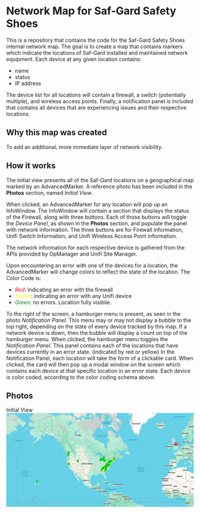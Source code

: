 # Network Map for Saf-Gard Safety Shoes
This is a repository that contains the code for the Saf-Gard Safety Shoes internal network map. The goal is to create a map that contains markers which indicate the locations of Saf-Gard installed and maintained network equipment. Each device at any given location contains:
- name
- status
- IP address 

The device list for all locations will contain a firewall, a switch (potentially multiple), and wireless access points. 
Finally, a notification panel is included that contains all devices that are experiencing issues and their respective locations.

## Why this map was created
To add an additional, more immediate layer of network visibility.

## How it works
The initial view presents all of the Saf-Gard locations on a geographical map marked by an AdvancedMarker. A reference photo has been included in the **Photos** section, named *Initial View*.

When clicked, an AdvancedMarker for any location will pop up an InfoWindow. The InfoWindow will contain a section that displays the status of the Firewall, along with three buttons. Each of those buttons will toggle the *Device Panel*, as shown in the **Photos** section, and populate the panel with network information. The three buttons are for Firewall information, Unifi Switch Information, and Unifi Wireless Access Point information. 

The network information for each respective device is gathered from the APIs provided by OpManager and Unifi Site Manager. 

Upon encountering an error with one of the devices for a location, the AdvancedMarker will change colors to reflect the state of the location. The Color Code is:
- <span style="color:red">*Red*</span>: indicating an error with the firewall
- <span style="color:yellow">*Yellow*</span>: indicating an error with any Unifi device
- <span style="color:green">*Green*</span>: no errors. Location fully visibile.


To the right of the screen, a hamburger menu is present, as seen in the photo *Notification Panel*. This menu may or may not display a bubble to the top right, depending on the state of every device tracked by this map. If a network device is down, then the bubble will display a count on top of the hamburger menu. When clicked, the hamburger menu toggles the *Notification Panel*. This panel contains each of the locations that have devices currently in an error state. (indicated by red or yellow) In the Notification Panel, each location will take the form of a clickable card. When clicked, the card will then pop up a modal window on the screen which contains each device at that specific location in an error state. Each device is color coded, according to the color coding schema above.

## Photos

Initial View
![Initial View](https://github.com/SworxOnThings/SafgardNetworkMap/blob/main/SafgardNetworkMapPhotos/WideShot.png)

